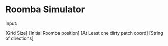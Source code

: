 Roomba Simulator
==========

Input:

[Grid Size]
[Initial Roomba position]
[At Least one dirty patch coord]
[String of directions]
